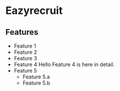 # Eazyrecruit
## Features
* Feature 1
* Feature 2
* Feature 3
* Feature 4
Hello Feature 4 is here in detail.
* Feature 5
  * Feature 5.a
  * Feature 5.b
